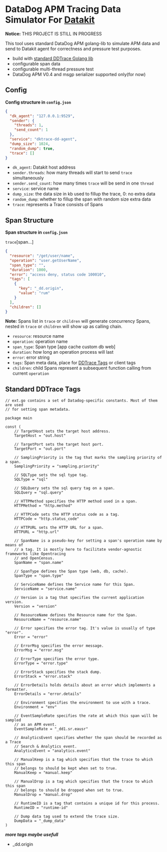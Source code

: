 # DataDog APM Tracing Data Simulator For [Datakit](https://github.com/GuanceCloud/datakit)

**Notice:** THIS PROJECT IS STILL IN PROGRESS

This tool uses standard DataDog APM golang-lib to simulate APM data and send to Datakit agent for correctness and pressure test purposes.

- build with [standard DDTrace Golang lib](https://gopkg.in/CodapeWild/dd-trace-go.v1/ddtrace)
- configurable span data
- configurable multi-thread pressure test
- DataDog APM V0.4 and msgp serializer supported only(for now)

## Config

**Config structure in `config.json`**

```json
{
  "dk_agent": "127.0.0.1:9529",
  "sender": {
    "threads": 1,
    "send_count": 1
  },
  "service": "dktrace-dd-agent",
  "dump_size": 1024,
  "random_dump": true,
  "trace": []
}
```

- `dk_agent`: Datakit host address
- `sender.threads`: how many threads will start to send `trace` simultaneously
- `sender.send_count`: how many times `trace` will be send in one `thread`
- `service`: service name
- `dump_size`: the data size in kb used to fillup the trace, 0: no extra data
- `random_dump`: whether to fillup the span with random size extra data
- `trace`: represents a Trace consists of Spans

## Span Structure

**Span structure in `config.json`**

`trace`\[span...\]

```json
{
  "resource": "/get/user/name",
  "operation": "user.getUserName",
  "span_type": "",
  "duration": 1000,
  "error": "access deny, status code 100010",
  "tags": [
    {
      "key": "_dd.origin",
      "value": "rum"
    }
  ],
  "children": []
}
```

**Note:** Spans list in `trace` or `children` will generate concurrency Spans, nested in `trace` or `children` will show up as calling chain.

- `resource`: resource name
- `operation`: operation name
- `span_type`: Span type [app cache custom db web]
- `duration`: how long an operation process will last
- `error`: error string
- `tags`: Span meta data, place for [DDTrace Tags](#standard-ddtrace-tags) or client tags
- `children`: child Spans represent a subsequent function calling from current `operation`

## Standard DDTrace Tags

```golang
// ext.go contains a set of Datadog-specific constants. Most of them are used
// for setting span metadata.

package main

const (
	// TargetHost sets the target host address.
	TargetHost = "out.host"

	// TargetPort sets the target host port.
	TargetPort = "out.port"

	// SamplingPriority is the tag that marks the sampling priority of a span.
	SamplingPriority = "sampling.priority"

	// SQLType sets the sql type tag.
	SQLType = "sql"

	// SQLQuery sets the sql query tag on a span.
	SQLQuery = "sql.query"

	// HTTPMethod specifies the HTTP method used in a span.
	HTTPMethod = "http.method"

	// HTTPCode sets the HTTP status code as a tag.
	HTTPCode = "http.status_code"

	// HTTPURL sets the HTTP URL for a span.
	HTTPURL = "http.url"

	// SpanName is a pseudo-key for setting a span's operation name by means of
	// a tag. It is mostly here to facilitate vendor-agnostic frameworks like Opentracing
	// and OpenCensus.
	SpanName = "span.name"

	// SpanType defines the Span type (web, db, cache).
	SpanType = "span.type"

	// ServiceName defines the Service name for this Span.
	ServiceName = "service.name"

	// Version is a tag that specifies the current application version.
	Version = "version"

	// ResourceName defines the Resource name for the Span.
	ResourceName = "resource.name"

	// Error specifies the error tag. It's value is usually of type "error".
	Error = "error"

	// ErrorMsg specifies the error message.
	ErrorMsg = "error.msg"

	// ErrorType specifies the error type.
	ErrorType = "error.type"

	// ErrorStack specifies the stack dump.
	ErrorStack = "error.stack"

	// ErrorDetails holds details about an error which implements a formatter.
	ErrorDetails = "error.details"

	// Environment specifies the environment to use with a trace.
	Environment = "env"

	// EventSampleRate specifies the rate at which this span will be sampled
	// as an APM event.
	EventSampleRate = "_dd1.sr.eausr"

	// AnalyticsEvent specifies whether the span should be recorded as a Trace
	// Search & Analytics event.
	AnalyticsEvent = "analytics.event"

	// ManualKeep is a tag which specifies that the trace to which this span
	// belongs to should be kept when set to true.
	ManualKeep = "manual.keep"

	// ManualDrop is a tag which specifies that the trace to which this span
	// belongs to should be dropped when set to true.
	ManualDrop = "manual.drop"

	// RuntimeID is a tag that contains a unique id for this process.
	RuntimeID = "runtime-id"

	// Dump data tag used to extend the trace size.
	DumpData = "_dump_data"
)
```

**_more tags maybe usefull_**

- \_dd.origin

